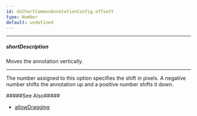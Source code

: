 ```yaml
---
id: dxChartCommonAnnotationConfig.offsetY
type: Number
default: undefined
---
```

---
##### shortDescription
Moves the annotation vertically.

---
The number assigned to this option specifies the shift in pixels. A negative number shifts the annotation up and a positive number shifts it down.

#####See Also#####
- [allowDragging](/api-reference/20%20Data%20Visualization%20Widgets/dxChart/1%20Configuration/commonAnnotationSettings/allowDragging.md '/Documentation/ApiReference/Data_Visualization_Widgets/dxChart/Configuration/annotations/#allowDragging')
